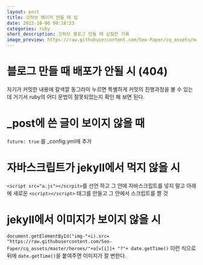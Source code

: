 ```yaml
---
layout: post
title: 깃허브 페이지 만들 때 팁
date: 2022-10-06 00:18:23
categories: ruby
short_description: 깃허브 블로그 만들 때 삽질한 기록
image_preview: https://raw.githubusercontent.com/Seo-Faper/cq_assets/master/heroes/cos_pr_17_17.png
---
```


# 블로그 만들 때 배포가 안될 시 (404)

자기가 커밋한 내용에 갈색깔 동그라미 누르면 특별하게 커밋의 진행과정을 볼 수 있는데
거기서 ruby의 어디 문법이 잘못되었는지 확인 해 보면 된다.

# \_post에 쓴 글이 보이지 않을 때

`future: true` 를 \_config.yml에 추가

# 자바스크립트가 jekyll에서 먹지 않을 시

`<script src="a.js"></scrpit>`를 선언 하고 그 안에 자바스크립트를 넣지 말고
아래에 새로운 `<script></script>` 태그를 만들고 그 안에서 스크립트를 짤 것

# jekyll에서 이미지가 보이지 않을 시

`document.getElementById("img-"+i).src= "https://raw.githubusercontent.com/Seo-Faper/cq_assets/master/heroes/"+a[v[i]]+ "?"+ date.getTime()`
이런 식으로 뒤에 `date.getTime()`을 붙여주면 이미지가 잘 변한다.
